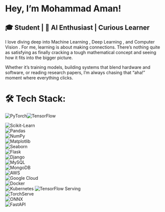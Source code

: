 
#  Hey, I’m Mohammad Aman!
## 🎓 Student |  🤖 AI Enthusiast | Curious Learner

I love diving deep into Machine Learning , Deep Learning , and Computer Vision . For me, learning is about making connections. There’s nothing quite as satisfying as finally cracking a tough mathematical concept and seeing how it fits into the bigger picture.

Whether it’s training models, building systems that blend hardware and software, or reading research papers, I’m always chasing that “aha!” moment where everything clicks.


# 🛠️ Tech Stack:



![PyTorch](https://img.shields.io/badge/PyTorch-%23EE4C2C.svg?style=flat&logo=pytorch&logoColor=white)![TensorFlow](https://img.shields.io/badge/TensorFlow-%23FF6F00.svg?style=flat&logo=tensorflow&logoColor=white)  

![Scikit-Learn](https://img.shields.io/badge/Scikit--Learn-%23F7931E.svg?style=flat&logo=scikit-learn&logoColor=white)  
![Pandas](https://img.shields.io/badge/Pandas-%23150458.svg?style=flat&logo=pandas&logoColor=white)  
![NumPy](https://img.shields.io/badge/NumPy-%23013243.svg?style=flat&logo=numpy&logoColor=white)  
![Matplotlib](https://img.shields.io/badge/Matplotlib-%23FF5733.svg?style=flat&logo=matplotlib&logoColor=white)  
![Seaborn](https://img.shields.io/badge/Seaborn-%234B8BBE.svg?style=flat&logo=python&logoColor=white)  
![Flask](https://img.shields.io/badge/Flask-%23000000.svg?style=flat&logo=flask&logoColor=white)  
![Django](https://img.shields.io/badge/Django-%23092E20.svg?style=flat&logo=django&logoColor=white)  
![MySQL](https://img.shields.io/badge/MySQL-%2300758F.svg?style=flat&logo=mysql&logoColor=white)  
![MongoDB](https://img.shields.io/badge/MongoDB-%2347A248.svg?style=flat&logo=mongodb&logoColor=white)  
![AWS](https://img.shields.io/badge/AWS-%23FF9900.svg?style=flat&logo=amazon-aws&logoColor=white)  
![Google Cloud](https://img.shields.io/badge/GCP-%234285F4.svg?style=flat&logo=google-cloud&logoColor=white)  
![Docker](https://img.shields.io/badge/Docker-%230db7ed.svg?style=flat&logo=docker&logoColor=white)  
![Kubernetes](https://img.shields.io/badge/Kubernetes-%23326CE5.svg?style=flat&logo=kubernetes&logoColor=white) 
![TensorFlow Serving](https://img.shields.io/badge/TensorFlow%20Serving-%23FF6F00.svg?style=flat&logo=tensorflow&logoColor=white)  
![TorchServe](https://img.shields.io/badge/TorchServe-%23EE4C2C.svg?style=flat&logo=pytorch&logoColor=white)  
![ONNX](https://img.shields.io/badge/ONNX-%2300599C.svg?style=flat&logo=onnx&logoColor=white)  
![FastAPI](https://img.shields.io/badge/FastAPI-%2300C7B7.svg?style=flat&logo=fastapi&logoColor=white)  
 
